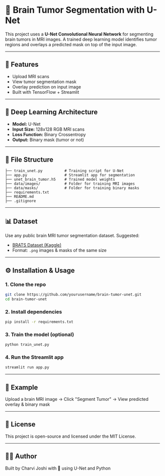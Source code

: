 # 🧠 Brain Tumor Segmentation with U-Net

This project uses a **U-Net Convolutional Neural Network** for segmenting brain tumors in MRI images. A trained deep learning model identifies tumor regions and overlays a predicted mask on top of the input image.

---

## 🚀 Features

- Upload MRI scans
- View tumor segmentation mask
- Overlay prediction on input image
- Built with TensorFlow + Streamlit

---

## 🧠 Deep Learning Architecture

- **Model:** U-Net
- **Input Size:** 128x128 RGB MRI scans
- **Loss Function:** Binary Crossentropy
- **Output:** Binary mask (tumor or not)

---

## 📁 File Structure

```
├── train_unet.py          # Training script for U-Net
├── app.py                 # Streamlit app for segmentation
├── unet_brain_tumor.h5    # Trained model weights
├── data/images/           # Folder for training MRI images
├── data/masks/            # Folder for training binary masks
├── requirements.txt
├── README.md
├── .gitignore
```

---

## 📊 Dataset

Use any public brain MRI tumor segmentation dataset. Suggested:

- [BRATS Dataset (Kaggle)](https://www.kaggle.com/datasets/masoudnickparvar/brain-tumor-mri-dataset)
- Format: `.png` images & masks of the same size

---

## ⚙️ Installation & Usage

### 1. Clone the repo

```bash
git clone https://github.com/yourusername/brain-tumor-unet.git
cd brain-tumor-unet
```

### 2. Install dependencies

```bash
pip install -r requirements.txt
```

### 3. Train the model (optional)

```bash
python train_unet.py
```

### 4. Run the Streamlit app

```bash
streamlit run app.py
```

---

## 🧪 Example

Upload a brain MRI image → Click "Segment Tumor" → View predicted overlay & binary mask

---

## 📄 License

This project is open-source and licensed under the MIT License.

---

## 🙋‍♂️ Author

Built by Charvi Joshi with 🧠 using U-Net and Python

